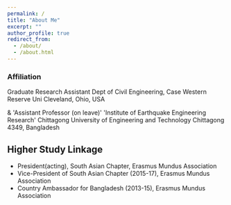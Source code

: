 ```yaml
---
permalink: /
title: "About Me"
excerpt: ""
author_profile: true
redirect_from: 
  - /about/
  - /about.html
---
```

### Affiliation
Graduate Research Assistant
Dept of Civil Engineering, Case Western Reserve Uni
Cleveland, Ohio, USA

&
'Assistant Professor (on leave)'
'Institute of Earthquake Engineering Research'
Chittagong University of Engineering and Technology
Chittagong 4349, Bangladesh

## Higher Study Linkage
* President(acting), South Asian Chapter, Erasmus Mundus Association
* Vice-President of South Asian Chapter (2015-17), Erasmus Mundus Association
* Country Ambassador for Bangladesh (2013-15), Erasmus Mundus Association
